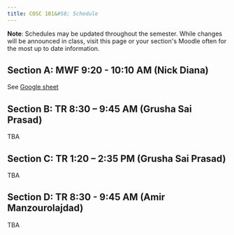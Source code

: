 ```yaml
---
title: COSC 101&#58; Schedule
---
```


**Note**: Schedules may be updated throughout the semester. While changes will be announced in class, visit this page or your section's Moodle often for the most up to date information. 

## Section A: MWF 9:20 - 10:10 AM (Nick Diana)
See [Google sheet](https://docs.google.com/spreadsheets/d/1vf0sVmSsBRLf531TRgLCwzoB8onnHU6IKrs6f9ZcXis/edit?usp=sharing) 

## Section B: TR 8:30 – 9:45 AM (Grusha Sai Prasad)
TBA

## Section C: TR 1:20 – 2:35 PM (Grusha Sai Prasad)
TBA

## Section D: TR 8:30 - 9:45 AM (Amir Manzourolajdad)
TBA


